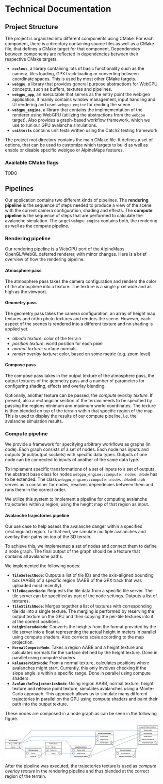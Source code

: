 # Technical Documentation

## Project Structure

The project is organized into different components using CMake. For each component, there is a directory containing source files as well as a CMake file, that defines a CMake target for that component. Dependencies between components are reflected in dependencies between their respective CMake targets.

- **`nucleus`**, a library containing lots of basic functionality such as the camera, tiles loading, GPX track loading or converting between coordinate spaces. This is used by most other CMake targets.
- **`webgpu`**, a library that provides general purpose abstractions for WebGPU concepts, such as buffers, textures and pipelines.
- **`webgpu_app`**, an executable that serves as the entry point the webigeo application. It mainly contains window management, input handling and UI rendering and uses `webgpu_engine` for rending the scene.
- **`webgpu_engine`**, a library that contains the implmementation of the renderer using WebGPU (utilizing the abstractions from the `webgpu` target). Also provides a graph-based workflow framework, which we use to run our GPU avalanche simulations.
- **`unittests`** contains unit tests written using the Catch2 testing framework

The project root directory contains the main CMake file. It defines a set of options, that can be used to customize which targets to build as well as enable or disable specific webigeo or AlpineMaps features.

### Available CMake flags

TODO

## Pipelines

Our application contains two different kinds of pipelines. The **rendering pipeline** is the sequence of steps needed to produce a view of the scene with the current camera configuration, shading and effects. The **compute pipeline** is the sequence of steps that are performed to calculate the avalanche simulation. The target `webgpu_engine` contains both, the rendering as well as the compute pipeline.

### Rendering pipeline

Our rendering pipeline is a WebGPU port of the AlpineMaps OpenGL/WebGL deferred renderer, with minor changes. Here is a brief overview of how the rendering pipeline.

#### Atmosphere pass
The atmosphere pass takes the camera configuration and renders the color of the atmosphere into a texture. The texture is a single pixel wide and as high as the viewport.

#### Geometry pass
The geometry pass takes the camera configuration, an array of height map textures and ortho photo textures and renders the scene. However, each aspect of the scenes is rendered into a different texture and no shading is applied yet. 

- _albedo texture_: color of the terrain
- _position texture_: world position for each pixel
- _normal texture_: surface normals
- _render overlay texture_: color, based on some metric (e.g. zoom level)

#### Compose pass
The compose pass takes in the output texture of the atmosphere pass, the output textures of the geometry pass and a number of parameters for configuring shading, effects and overlay blending.

Optionally, another texture can be passed, the _compute overlay texture_. If present, also a rectangular section of the terrain needs to be specified by passing the regions minimum and maximum world coordinates. The texture is then blended on top of the terrain within that specific region of the map. This is used to display the results of our compute pipeline, i.e. the avalanche simulation results. 

### Compute pipeline
We provide a framework for specifying arbitrary workflows as graphs (in code). Each graph consists of a set of nodes. Each node has inputs and outputs (input/output sockets) with specific data types. Outputs of one node can be connected to inputs of another of the same data type.

To implement specific transformations of a set of inputs to a set of outputs, the abstract base class for nodes `webgpu_engine::compute::nodes::Node` has to be extended. The class `webgpu_engine::compute::nodes::NodeGraph` serves as a container for nodes, resolves dependecies between them and runs them in the correct order.

We utilize this system to implement a pipeline for computing avalanche trajectories within a region, using the height map of that region as input.

#### Avalanche trajectories pipeline
Our use case to help assess the avalanche danger within a specified (rectangular) region. To that end, we simulate multiple avalanches and overlay their paths on top of the 3D terrain.

To achieve this, we implemented a set of nodes and connect them to define a node graph. The final output of the graph should be a texture that contains all avalanche paths.

We implemented the following nodes:

- **`TileSelectNode`**: Outputs a list of tile IDs and the axis-aligned bounding box (AABB) of a specific region (AABB of the GPX track that was uploaded most recently).
- **`TileRequestNode`**: Requests the tile data from a specific tile server. The tile server can be specified as part of the node settings. Outputs a list of textures.
- **`TileStitchNode`**: Merges together a list of textures with corresponding tile ids into a single texture. The merging is performed by reserving the output texture on the GPU and then copying the per-tile textures into it at the correct positions.
- **`HeightDecodeNode`**: Converts the heights from the format provided by the tile server into a float representing the actual height in meters in parallel using compute shaders. Also corrects scale according to the map projection.
- **`NormalComputeNode`**: Takes a region AABB and a height texture and calculates normals for the surface defined by the height texture. Done in parallel using compute shaders.
- **`ReleasePointNode`**: From a normal texture, calculates positions where avalanches might start. Currently, this only involves checking if the slope angle is within a specific range. Done in parallel using compute shaders.
- **`AvalancheTrajectoriesNode`**: Using region AABB, normal texture, height texture and release point texture, simulates avalanches using a Monte-Carlo approach. This approach allows us to simulate many different trajectories in parallel on the GPU using compute shaders and paint their path into the output texture.

These nodes are composed in a node graph as can be seen in the following figure. 

![node graph](./images/node-graph.drawio.png)

After the pipeline was executed, the trajectories texture is used as _compute overlay texture_ in the rendering pipeline and thus blended at the correct region of the terrain.   
